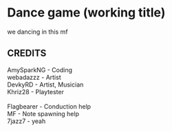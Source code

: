 # Dance game (working title)

we dancing in this mf

## CREDITS
AmySparkNG - Coding<br>
webadazzz - Artist<br>
DevkyRD - Artist, Musician<br>
Khriz28 - Playtester<br>
<br>
Flagbearer - Conduction help<br>
MF - Note spawning help<br>
7jazz7 - yeah<br>
